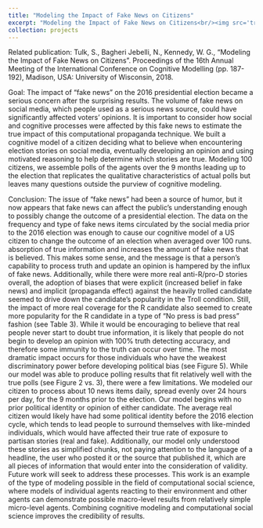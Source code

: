 ```yaml
---
title: "Modeling the Impact of Fake News on Citizens"
excerpt: "Modeling the Impact of Fake News on Citizens<br/><img src='trolls-fake-news.png'>"
collection: projects
---
```


Related publication: Tulk, S., Bagheri Jebelli, N., Kennedy, W. G., “Modeling the Impact of Fake News on Citizens”. Proceedings of the 16th Annual Meeting of the International Conference on Cognitive Modelling (pp. 187-192), Madison, USA: University of Wisconsin, 2018.

Goal: The impact of “fake news” on the 2016 presidential election became a serious concern after the surprising results. The volume of fake news on social media, which people used as a serious news source, could have significantly affected voters’ opinions. It is important to consider how social and cognitive processes were affected by this fake news to estimate the true impact of this computational propaganda technique. We built a cognitive model of a citizen deciding what to believe when encountering election stories on social media, eventually developing an opinion and using motivated reasoning to help determine which stories are true. Modeling 100 citizens, we assemble polls of the agents over the 9 months leading up to the election that replicates the qualitative characteristics of actual polls but leaves many questions outside the purview of cognitive modeling.

Conclusion: The issue of “fake news” had been a source of humor, but it now appears that fake news can affect the public’s understanding enough to possibly change the outcome of a presidential election. The data on the frequency and type of fake news items circulated by the social media prior to the 2016 election was enough to cause our cognitive model of a US citizen to change the outcome of an election when averaged over 100 runs. absorption of true information and increases the amount of fake news that is believed. This makes some sense, and the message is that a person’s capability to process truth and update an opinion is hampered by the influx of fake news. Additionally, while there were more real anti-R/pro-D stories overall, the adoption of biases that were explicit (increased belief in fake news) and implicit (propaganda effect) against the heavily trolled candidate seemed to drive down the candidate’s popularity in the Troll condition. Still, the impact of more real coverage for the R candidate also seemed to create more popularity for the R candidate in a type of “No press is bad press” fashion (see Table 3). While it would be encouraging to believe that real people never start to doubt true information, it is likely that people do not begin to develop an opinion with 100% truth detecting accuracy, and therefore some immunity to the truth can occur over time. The most dramatic impact occurs for those individuals who have the weakest discriminatory power before developing political bias (see Figure 5). While our model was able to produce polling results that fit relatively well with the true polls (see Figure 2 vs. 3), there were a few limitations. We modeled our citizen to process about 10 news items daily, spread evenly over 24 hours per day, for the 9 months prior to the election. Our model begins with no prior political identity or opinion of either candidate. The average real citizen would likely have had some political identity before the 2016 election cycle, which tends to lead people to surround themselves with like-minded individuals, which would have affected their true rate of exposure to partisan stories (real and fake). Additionally, our model only understood these stories as simplified chunks, not paying attention to the language of a headline, the user who posted it or the source that published it, which are all pieces of information that would enter into the consideration of validity. Future work will seek to address these processes. This work is an example of the type of modeling possible in the field of computational social science, where models of individual agents reacting to their environment and other agents can demonstrate possible macro-level results from relatively simple micro-level agents. Combining cognitive modeling and computational social science improves the credibility of results.